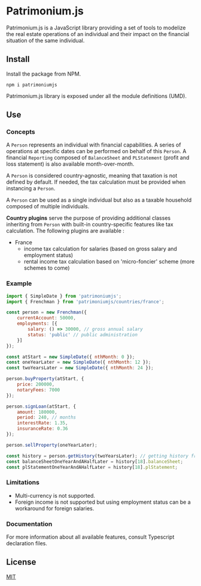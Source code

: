 # Patrimonium.js
Patrimonium.js is a JavaScript library providing a set of tools to modelize the real estate operations of an individual and their impact on the financial situation of the same individual.

## Install
Install the package from NPM.
```
npm i patrimoniumjs
```

Patrimonium.js library is exposed under all the module definitions (UMD).

## Use

### Concepts
A `Person` represents an individual with financial capabilities. A series of operations at specific dates can be performed on behalf of this `Person`. A financial `Reporting` composed of `BalanceSheet` and `PLStatement` (profit and loss statement) is also available month-over-month.

A `Person` is considered country-agnostic, meaning that taxation is not defined by default. If needed, the tax calculation must be provided when instancing a `Person`.

A `Person` can be used as a single individual but also as a taxable household composed of multiple individuals.

**Country plugins** serve the purpose of providing additional classes inheriting from `Person` with built-in country-specific features like tax calculation. The following plugins are available :
- France
    - income tax calculation for salaries (based on gross salary and employment status)
    - rental income tax calculation based on 'micro-foncier' scheme (more schemes to come)

### Example
```js
import { SimpleDate } from 'patrimoniumjs';
import { Frenchman } from 'patrimoniumjs/countries/france';

const person = new Frenchman({
    currentAccount: 50000,
    employments: [{
        salary: () => 30000, // gross annual salary
        status: 'public' // public administration
    }]
});

const atStart = new SimpleDate({ nthMonth: 0 });
const oneYearLater = new SimpleDate({ nthMonth: 12 });
const twoYearsLater = new SimpleDate({ nthMonth: 24 });

person.buyProperty(atStart, {
    price: 200000,
    notaryFees: 7000
});

person.signLoan(atStart, {
    amount: 180000,
    period: 240, // months
    interestRate: 1.35,
    insuranceRate: 0.36
});

person.sellProperty(oneYearLater);

const history = person.getHistory(twoYearsLater); // getting history from the start up to two years later
const balanceSheetOneYearAndAHalfLater = history[18].balanceSheet;
const plStatementOneYearAndAHalfLater = history[18].plStatement;
```

### Limitations
- Multi-currency is not supported.
- Foreign income is not supported but using employment status can be a workaround for foreign salaries.

### Documentation
For more information about all available features, consult Typescript declaration files.

## License
[MIT](https://github.com/brumartins/patrimonium.js/blob/master/LICENSE)
